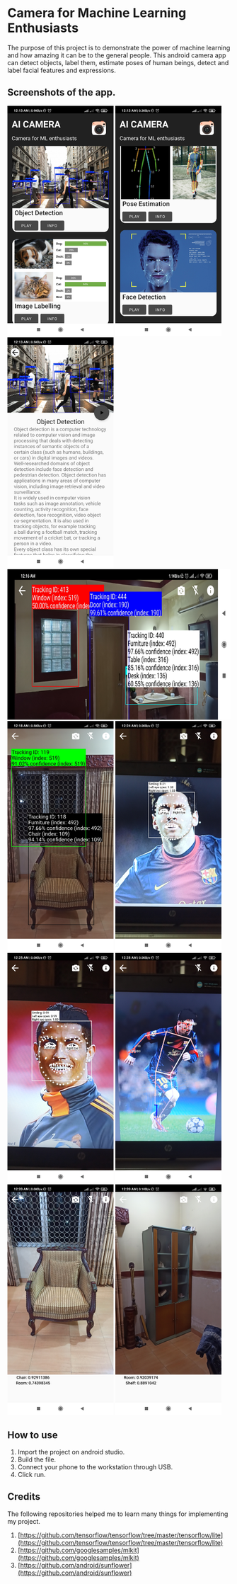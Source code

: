 # Camera for Machine Learning Enthusiasts
The purpose of this project is to demonstrate the power of machine learning and how amazing it can be to the general people. This android camera app can detect objects, label them, estimate poses of human beings, detect and label facial features and expressions.

## Screenshots of the app.

<img src="https://github.com/nimom38/Camera-for-Machine-Learning-Enthusiasts/blob/main/app/src/main/res/drawable/Screenshot_2021-12-02-00-13-07-176_com.example.android.aicamera.jpg" alt="Home Page" width="240"/> <img src="https://github.com/nimom38/Camera-for-Machine-Learning-Enthusiasts/blob/main/app/src/main/res/drawable/Screenshot_2021-12-02-00-13-13-025_com.example.android.aicamera.jpg" alt="Home Page" width="240"/>
<img src="https://github.com/nimom38/Camera-for-Machine-Learning-Enthusiasts/blob/main/app/src/main/res/drawable/Screenshot_2021-12-02-00-13-18-116_com.example.android.aicamera.jpg" alt="Info Page" width="240"/> <img src="https://github.com/nimom38/Camera-for-Machine-Learning-Enthusiasts/blob/main/app/src/main/res/drawable/Screenshot_2021-12-02-00-16-52-311_com.example.android.aicamera.jpg" alt="Object Detection" height="340"/>
<img src="https://github.com/nimom38/Camera-for-Machine-Learning-Enthusiasts/blob/main/app/src/main/res/drawable/Screenshot_2021-12-02-00-18-52-084_com.example.android.aicamera.jpg" alt="Object Detection" width="240"/> <img src="https://github.com/nimom38/Camera-for-Machine-Learning-Enthusiasts/blob/main/app/src/main/res/drawable/Screenshot_2021-12-02-00-24-19-675_com.example.android.aicamera.jpg" alt="Facial Expression Detection" width="240"/>
<img src="https://github.com/nimom38/Camera-for-Machine-Learning-Enthusiasts/blob/main/app/src/main/res/drawable/Screenshot_2021-12-02-00-25-20-018_com.example.android.aicamera.jpg" alt="Facial Expression Detection" width="240"/> <img src="https://github.com/nimom38/Camera-for-Machine-Learning-Enthusiasts/blob/main/app/src/main/res/drawable/Screenshot_2021-12-02-00-28-29-550_com.example.android.aicamera.jpg" alt="Pose Estimation" width="240"/>
<img src="https://github.com/nimom38/Camera-for-Machine-Learning-Enthusiasts/blob/main/app/src/main/res/drawable/Screenshot_2021-12-02-00-20-31-963_com.example.android.aicamera.jpg" alt="Image Labelling" width="240"/> <img src="https://github.com/nimom38/Camera-for-Machine-Learning-Enthusiasts/blob/main/app/src/main/res/drawable/Screenshot_2021-12-02-00-20-39-874_com.example.android.aicamera.jpg" alt="Image Labelling" width="240"/>


## How to use

1. Import the project on android studio.<br/>
2. Build the file.<br/>
3. Connect your phone to the workstation through USB.<br/>
4. Click run.

## Credits


The following repositories helped me to learn many things for implementing my project.
1. [https://github.com/tensorflow/tensorflow/tree/master/tensorflow/lite](https://github.com/tensorflow/tensorflow/tree/master/tensorflow/lite)<br/>
2. [https://github.com/googlesamples/mlkit](https://github.com/googlesamples/mlkit)
3. [https://github.com/android/sunflower](https://github.com/android/sunflower)

